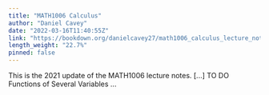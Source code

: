 ```yaml
---
title: "MATH1006 Calculus"
author: "Daniel Cavey"
date: "2022-03-16T11:40:55Z"
link: "https://bookdown.org/danielcavey27/math1006_calculus_lecture_notes/"
length_weight: "22.7%"
pinned: false
---
```


This is the 2021 update of the MATH1006 lecture notes. [...] TO DO Functions of Several Variables ...
